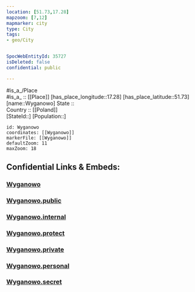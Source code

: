 ```yaml
---
location: [51.73,17.28] 
mapzoom: [7,12] 
mapmarker: city 
type: City
tags:
- geo/City


SpocWebEntityId: 35727
isDeleted: false
confidential: public

---
```

#is_a_/Place  
#is_a_ :: [[Place]] 
[has_place_longitude::17.28] 
[has_place_latitude::51.73] 
[name::Wyganowo] 
State ::  
Country :: [[Poland]]  
[StateId::] 
[Population::] 



```leaflet
id: Wyganowo
coordinates: [[Wyganowo]] 
markerFile: [[Wyganowo]] 
defaultZoom: 11 
maxZoom: 18
```


## Confidential Links & Embeds: 

### [Wyganowo](/_Standards/Earth/Continent/Europe/Europe~East/Poland/Provinces~Poland/Greater_Poland/City/Wyganowo.md) 

### [Wyganowo.public](/_public/Earth/Continent/Europe/Europe~East/Poland/Provinces~Poland/Greater_Poland/City/Wyganowo.public.md) 

### [Wyganowo.internal](/_internal/Earth/Continent/Europe/Europe~East/Poland/Provinces~Poland/Greater_Poland/City/Wyganowo.internal.md) 

### [Wyganowo.protect](/_protect/Earth/Continent/Europe/Europe~East/Poland/Provinces~Poland/Greater_Poland/City/Wyganowo.protect.md) 

### [Wyganowo.private](/_private/Earth/Continent/Europe/Europe~East/Poland/Provinces~Poland/Greater_Poland/City/Wyganowo.private.md) 

### [Wyganowo.personal](/_personal/Earth/Continent/Europe/Europe~East/Poland/Provinces~Poland/Greater_Poland/City/Wyganowo.personal.md) 

### [Wyganowo.secret](/_secret/Earth/Continent/Europe/Europe~East/Poland/Provinces~Poland/Greater_Poland/City/Wyganowo.secret.md)

